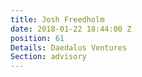 ```yaml
---
title: Josh Freedholm
date: 2018-01-22 18:44:00 Z
position: 61
Details: Daedalus Ventures
Section: advisory
---
```


